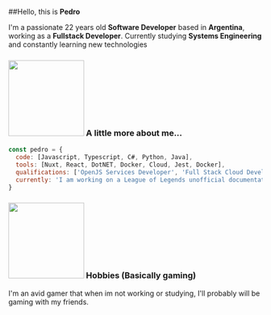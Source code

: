 ##Hello, this is **Pedro**

I'm a passionate 22 years old **Software Developer** based in **Argentina**, working as a **Fullstack Developer**.
Currently studying **Systems Engineering** and constantly learning new technologies

### <img src="https://media.giphy.com/media/kwEmwFUWO5Ety/giphy.gif" width="150"> A little more about me...  

```javascript
const pedro = {
  code: [Javascript, Typescript, C#, Python, Java],
  tools: [Nuxt, React, DotNET, Docker, Cloud, Jest, Docker],
  qualifications: ['OpenJS Services Developer', 'Full Stack Cloud Developer'],
  currently: 'I am working on a League of Legends unofficial documentation project.'
}
```

### <img src="https://media.giphy.com/media/ckTRTDXhDF652ltrK9/giphy.gif" width="150"> Hobbies (Basically gaming)

I'm an avid gamer that when im not working or studying, I'll probably will be gaming with my friends.  
